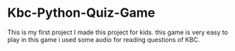 # Kbc-Python-Quiz-Game
This is my first project I made this project for kids. this game is very easy to play in this game i used some audio for reading questions of KBC.
